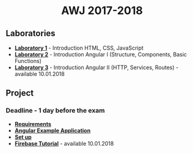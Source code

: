 <p align="center">
    <h1 align="center">
        AWJ 2017-2018
    </h1>
</p>

## Laboratories

- **[Laboratory 1](docs/lab/lab1.md)** - Introduction HTML, CSS, JavaScript
- **[Laboratory 2](docs/lab/lab2.md)** - Introduction Angular I (Structure, Components, Basic Functions)
- **[Laboratory 3](docs/lab/lab3.md)** - Introduction Angular II (HTTP, Services, Routes) - available 10.01.2018

## Project

### Deadline - 1 day before the exam

- **[Requirements](docs/temaP.md)**
- **[Angular Example Application](docs/demo)**
- **[Set up](docs/install.md)**
- **[Firebase Tutorial](docs/firebase.md)** - available 10.01.2018
